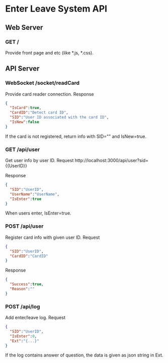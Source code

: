 # Enter Leave System API
## Web Server
### GET /
Provide front page and etc (like *.js, *.css).

## API Server
### WebSocket /socket/readCard
Provide card reader connection.
Response
``` json
{
  "IsCard":true,
  "CardID":"Detect card ID",
  "SID":"User ID associated with the card ID",
  "IsNew":false
}
```
If the card is not registered, return info with SID="" and IsNew=true.

### GET /api/user
Get user info by user ID.
Request
http://localhost:3000/api/user?sid={{UserID}}  

Response
``` json
{
  "SID":"UserID",
  "UserName":"UserName",
  "IsEnter":true
}
```
When users enter, IsEnter=true.

### POST /api/user
Register card info with given user ID.
Request
``` json
{
  "SID":"UserID",
  "CardID":"CardID"
}
```
Response
``` json
{
  "Success":true,
  "Reason":""
}
```

### POST /api/log
Add enter/leave log.
Request
``` json
{
  "SID":"UserID",
  "IsEnter":0,
  "Ext":"{...}"
}
```
If the log contains answer of question, the data is given as json string in Ext.